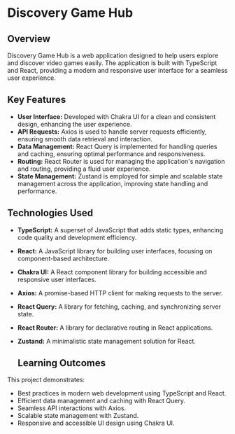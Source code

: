 # Discovery Game Hub

## Overview

Discovery Game Hub is a web application designed to help users explore and discover video games easily. The application is built with TypeScript and React, providing a modern and responsive user interface for a seamless user experience.

## Key Features

- **User Interface:** Developed with Chakra UI for a clean and consistent design, enhancing the user experience.
- **API Requests:** Axios is used to handle server requests efficiently, ensuring smooth data retrieval and interaction.
- **Data Management:** React Query is implemented for handling queries and caching, ensuring optimal performance and responsiveness.
- **Routing:** React Router is used for managing the application's navigation and routing, providing a fluid user experience.
- **State Management:** Zustand is employed for simple and scalable state management across the application, improving state handling and performance.

## Technologies Used

- **TypeScript:** A superset of JavaScript that adds static types, enhancing code quality and development efficiency.
- **React:** A JavaScript library for building user interfaces, focusing on component-based architecture.
- **Chakra UI:** A React component library for building accessible and responsive user interfaces.
- **Axios:** A promise-based HTTP client for making requests to the server.
- **React Query:** A library for fetching, caching, and synchronizing server state.
- **React Router:** A library for declarative routing in React applications.
- **Zustand:** A minimalistic state management solution for React.

  ## Learning Outcomes

This project demonstrates:

- Best practices in modern web development using TypeScript and React.
- Efficient data management and caching with React Query.
- Seamless API interactions with Axios.
- Scalable state management with Zustand.
- Responsive and accessible UI design using Chakra UI.
